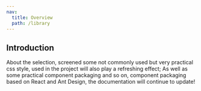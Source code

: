 ```yaml
---
nav:
  title: Overview
  path: /library
---
```


## Introduction

About the selection, screened some not commonly used but very practical css style, used in the project will also play a refreshing effect; As well as some practical component packaging and so on, component packaging based on React and Ant Design, the documentation will continue to update!
